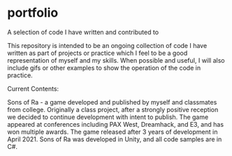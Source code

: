 # portfolio
A selection of code I have written and contributed to

This repository is intended to be an ongoing collection of code I have written as part of projects or practice which 
I feel to be a good representation of myself and my skills. When possible and useful, I will also include gifs or
other examples to show the operation of the code in practice.

Current Contents:

Sons of Ra - a game developed and published by myself and classmates from college. Originally a class project, after
  a strongly positive reception we decided to continue development with intent to publish. The game appeared at
  conferences including PAX West, Dreamhack, and E3, and has won multiple awards. The game released after 3 years of
  development in April 2021. Sons of Ra was developed in Unity, and all code samples are in C#.
